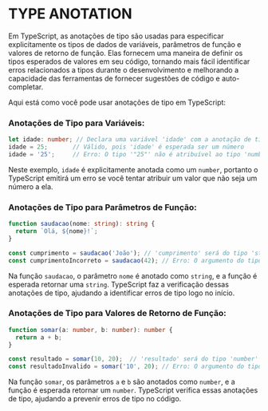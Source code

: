 # TYPE ANOTATION
Em TypeScript, as anotações de tipo são usadas para especificar explicitamente os tipos de dados de variáveis, parâmetros de função e valores de retorno de função. Elas fornecem uma maneira de definir os tipos esperados de valores em seu código, tornando mais fácil identificar erros relacionados a tipos durante o desenvolvimento e melhorando a capacidade das ferramentas de fornecer sugestões de código e auto-completar.

Aqui está como você pode usar anotações de tipo em TypeScript:

### Anotações de Tipo para Variáveis:

```typescript
let idade: number; // Declara uma variável 'idade' com a anotação de tipo 'number'
idade = 25;       // Válido, pois 'idade' é esperada ser um número
idade = '25';     // Erro: O tipo '"25"' não é atribuível ao tipo 'number'
```

Neste exemplo, `idade` é explicitamente anotada como um `number`, portanto o TypeScript emitirá um erro se você tentar atribuir um valor que não seja um número a ela.

### Anotações de Tipo para Parâmetros de Função:

```typescript
function saudacao(nome: string): string {
  return `Olá, ${nome}!`;
}

const cumprimento = saudacao('João'); // 'cumprimento' será do tipo 'string'
const cumprimentoIncorreto = saudacao(42); // Erro: O argumento do tipo '42' não é atribuível ao parâmetro do tipo 'string'
```

Na função `saudacao`, o parâmetro `nome` é anotado como `string`, e a função é esperada retornar uma `string`. TypeScript faz a verificação dessas anotações de tipo, ajudando a identificar erros de tipo logo no início.

### Anotações de Tipo para Valores de Retorno de Função:

```typescript
function somar(a: number, b: number): number {
  return a + b;
}

const resultado = somar(10, 20);  // 'resultado' será do tipo 'number'
const resultadoInvalido = somar('10', 20); // Erro: O argumento do tipo '"10"' não é atribuível ao parâmetro do tipo 'number'
```

Na função `somar`, os parâmetros `a` e `b` são anotados como `number`, e a função é esperada retornar um `number`. TypeScript verifica essas anotações de tipo, ajudando a prevenir erros de tipo no código.